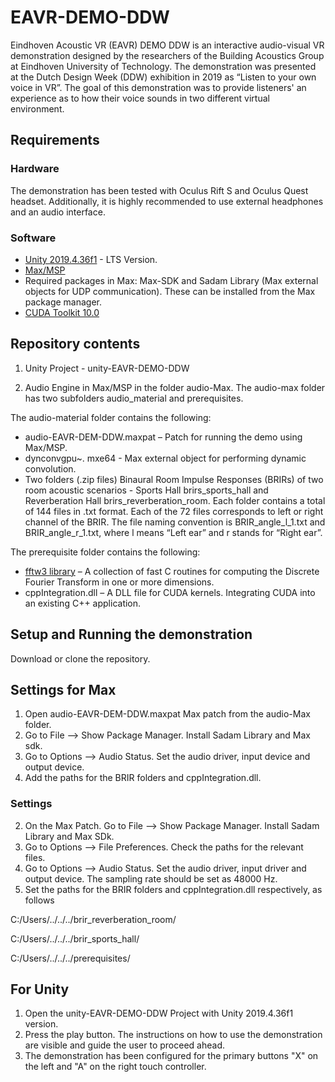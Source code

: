 # EAVR-DEMO-DDW

Eindhoven Acoustic VR (EAVR) DEMO DDW is an interactive audio-visual VR demonstration designed by the researchers of the Building Acoustics Group at Eindhoven University of Technology. The demonstration was presented at the Dutch Design Week (DDW) exhibition in 2019 as “Listen to your own voice in VR”. The goal of this demonstration was to provide listeners' an experience as to how their voice sounds in two different virtual environment. 

## Requirements

### Hardware
The demonstration has been tested with Oculus Rift S and Oculus Quest headset. Additionally, it is highly recommended to use external headphones and an audio interface.

### Software  

* [Unity 2019.4.36f1](https://unity.com/releases/editor/qa/lts-releases?version=2019.4) - LTS Version.
* [Max/MSP](https://cycling74.com/releases/max/8.5.0)
* Required packages in Max: Max-SDK and Sadam Library (Max external objects for UDP communication). These can be installed from the Max package manager. 
 * [CUDA Toolkit 10.0](https://developer.nvidia.com/cuda-10.0-download-archive?target_os=Windows&target_arch=x86_64&target_version=10&target_type=exelocal)


 ## Repository contents 

 1. Unity Project - unity-EAVR-DEMO-DDW

 2. Audio Engine in Max/MSP in the folder audio-Max. The audio-max folder has two subfolders audio_material and prerequisites.

 The audio-material folder contains the following:

 * audio-EAVR-DEM-DDW.maxpat – Patch for running the demo using Max/MSP. 
  * dynconvgpu~. mxe64 - Max external object for performing dynamic convolution.
  * Two folders (.zip files) Binaural Room Impulse Responses (BRIRs) of two room acoustic scenarios - Sports Hall brirs_sports_hall and Reverberation Hall brirs_reverberation_room. Each folder contains a total of 144 files in .txt format. Each of the 72 files corresponds to left or right channel of the BRIR. The file naming convention is BRIR_angle_l_1.txt and BRIR_angle_r_1.txt, where l means “Left ear” and r stands for “Right ear”. 

The prerequisite folder contains the following:

 * [fftw3 library](https://github.com/FFTW/fftw3) – A collection of fast C routines for computing the Discrete Fourier Transform in one or more dimensions.  
 * cppIntegration.dll – A DLL file for CUDA kernels. Integrating CUDA into an existing C++ application.  
                                                                                     
## Setup and Running the demonstration

Download or clone the repository.  

## Settings for Max

1. Open audio-EAVR-DEM-DDW.maxpat Max patch from the audio-Max folder.
2. Go to File --> Show Package Manager. Install Sadam Library and Max sdk. 
3. Go to Options --> Audio Status. Set the audio driver, input device and output device. 
4. Add the paths for the BRIR folders and cppIntegration.dll.


### Settings

2. On the Max Patch. Go to File --> Show Package Manager. Install Sadam Library and Max SDk. 
3. Go to Options --> File Preferences. Check the paths for the relevant files.
4. Go to Options --> Audio Status. Set the audio driver, input driver and output device. The sampling rate should be set as 48000 Hz.
5.  Set the paths for the BRIR folders and cppIntegration.dll respectively, as follows

C:/Users/../../../brir_reverberation_room/

C:/Users/../../../brir_sports_hall/

C:/Users/../../../prerequisites/


## For Unity

1. Open the unity-EAVR-DEMO-DDW Project with Unity 2019.4.36f1 version.
2.  Press the play button. The instructions on how to use the demonstration are visible and guide the user to proceed ahead.
3. The demonstration has been configured for the primary buttons "X" on the left and "A" on the right touch controller. 

  



